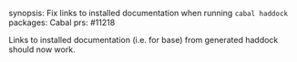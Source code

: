 synopsis: Fix links to installed documentation when running `cabal haddock`
packages: Cabal
prs: #11218

Links to installed documentation (i.e. for base) from generated haddock should
now work.
